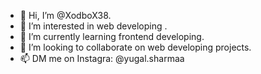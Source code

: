 - 👋 Hi, I’m @XodboX38.
- 👀 I’m interested in web developing .
- 🌱 I’m currently learning frontend developing.
- 💞️ I’m looking to collaborate on web developing projects.
- 📫 DM me on Instagra: @yugal.sharmaa


